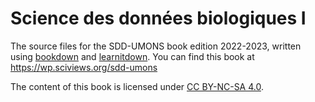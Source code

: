 # Science des données biologiques I

The source files for the SDD-UMONS book edition 2022-2023, written using [bookdown](https://bookdown.org/home/about.html) and [learnitdown](https://www.sciviews.org/learnitdown/). You can find this book at <https://wp.sciviews.org/sdd-umons>

The content of this book is licensed under [CC BY-NC-SA 4.0](https://creativecommons.org/licenses/by-nc-sa/4.0/deed.fr).
